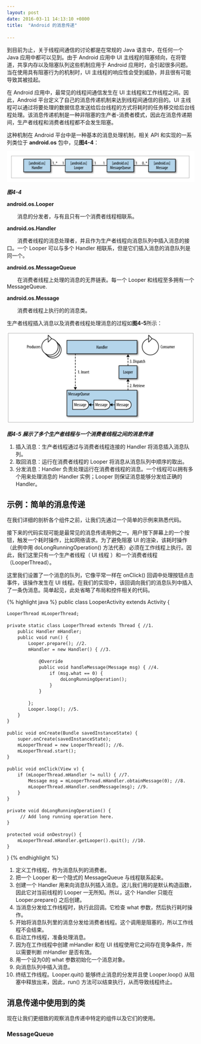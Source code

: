 ```yaml
---
layout: post
date: 2016-03-11 14:13:10 +0800
title:  "Android 的消息传递"

---
```


到目前为止，关于线程间通信的讨论都是在常规的 Java 语言中，在任何一个 Java 应用中都可以见到。由于 Android 应用中 UI 主线程的阻塞倾向，在将管道，共享内存以及阻塞队列这些机制应用于 Android 应用时，会引起很多问题。当在使用具有阻塞行为的机制时，UI 主线程的响应性会受到威胁，并且很有可能导致其被挂起。

在 Android 应用中，最常见的线程间通信发生在 UI 主线程和工作线程之间。因此，Android 平台定义了自己的消息传递机制来达到线程间通信的目的。UI 主线程可以通过将要处理的数据信息发送给后台线程的方式将耗时的任务移交给后台线程处理。该消息传递机制是一种非阻塞的生产者-消费者模式，因此在消息传递期间，生产者线程和消费者线程都不会发生阻塞。

这种机制在 Android 平台中是一种基本的消息处理机制，相关 API 和实现的一系列类位于 **android.os** 包中，见**图4-4**：

![图4-4](/resources/images/figure-4-4.png)

***图4-4***

**android.os.Looper**

&emsp;&emsp;消息的分发者，与有且只有一个消费者线程相联系。

**android.os.Handler**

&emsp;&emsp;消费者线程的消息处理者，并且作为生产者线程向消息队列中插入消息的接口。一个 Looper 可以与多个 Handler 相联系，但是它们插入消息的消息队列是同一个。

**android.os.MessageQueue**

&emsp;&emsp;在消费者线程上处理的消息的无界链表。每一个 Looper 和线程至多拥有一个 MessageQueue.

**android.os.Message**

&emsp;&emsp;消费者线程上执行的的消息类。

生产者线程插入消息以及消费者线程处理消息的过程如**图4-5**所示：

![图4-5](/resources/images/figure-4-5.png)

***图4-5 展示了多个生产者线程与一个消费者线程之间的消息传递***

1. 插入消息：生产者线程通过与消费者线程连接的 Handler 将消息插入消息队列。
2. 取回消息：运行在消费者线程的 Looper 将消息从消息队列中顺序的取出。
3. 分发消息：Handler 负责处理运行在消费者线程的消息。一个线程可以拥有多个用来处理消息的 Handler 实例；Looper 则保证消息能够分发给正确的 Handler。

## 示例：简单的消息传递

在我们详细的剖析各个组件之前，让我们先通过一个简单的示例来熟悉代码。

接下来的代码实现可能是最常见的消息传递用例之一。用户按下屏幕上的一个按钮，触发一个耗时操作，比如网络请求。为了避免阻塞 UI 的渲染，该耗时操作（此例中用 doLongRunningOperation() 方法代表）必须在工作线程上执行。因此，我们这里只有一个生产者线程（ UI 线程 ）和一个消费者线程（LooperThread）。

这里我们设置了一个消息的队列，它像平常一样在 onClick() 回调中处理按钮点击事件，该操作发生在 UI 线程。在我们的实现中，该回调向我们的消息队列中插入了一条伪消息。简单起见，此处省略了布局和控件相关的代码。

{% highlight java %}
public class LooperActivity extends Activity {

    LooperThread mLooperThread;
    
    private static class LooperThread extends Thread { //1.
        public Handler mHandler;
        public void run() {
            Looper.prepare(); //2.
            mHandler = new Handler() { //3.
            
            	@Override
                public void handleMessage(Message msg) { //4.
                    if (msg.what == 0) {
                        doLongRunningOperation();
                    }
                }
                
            };
            Looper.loop(); //5.
        }
    }
    
    public void onCreate(Bundle savedInstanceState) {
        super.onCreate(savedInstanceState);
        mLooperThread = new LooperThread(); //6.
        mLooperThread.start();
    }

    public void onClick(View v) {
        if (mLooperThread.mHandler != null) { //7.
            Message msg = mLooperThread.mHandler.obtainMessage(0); //8.
            mLooperThread.mHandler.sendMessage(msg); //9.
        }
    }

    private void doLongRunningOperation() {
    	 // Add long running operation here.
    }

    protected void onDestroy() {
        mLooperThread.mHandler.getLooper().quit(); //10.
    }
}
{% endhighlight %}

1. 定义工作线程，作为消息队列的消费者。
2. 把一个 Looper 和一个隐式的 MessageQueue 与线程联系起来。
3. 创建一个 Handler 用来向消息队列插入消息。这儿我们用的是默认构造函数，因此它对当前线程的 Looper 一无所知。所以，这个 Handler 只能在 Looper.prepare() 之后创建。
4. 当消息分发给工作线程时，执行此回调。它检查 what 参数，然后执行耗时操作。
5. 开始将消息队列里的消息分发给消费者线程。这个调用是阻塞的，所以工作线程不会结束。
6. 启动工作线程，准备处理消息。
7. 因为在工作线程中创建 mHandler 和在 UI 线程使用它之间存在竞争条件，所以需要判断 mHandler 是否有效。
8. 用一个设为0的 what 参数初始化一个消息对象。
9. 向消息队列中插入消息。
10. 终结工作线程。Looper.quit() 能够终止消息的分发并且使 Looper.loop() 从阻塞中释放出来，因此，run() 方法可以结束执行，从而导致线程终止。

##  消息传递中使用到的类

现在让我们更细致的观察消息传递中特定的组件以及它们的使用。

### MessageQueue